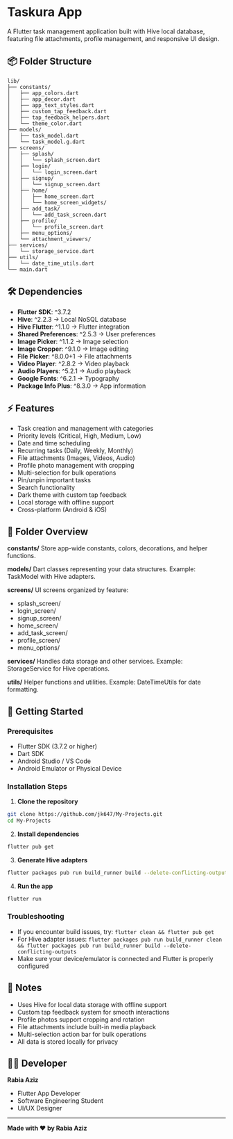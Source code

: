 # Taskura App

A Flutter task management application built with Hive local database, featuring file attachments, profile management, and responsive UI design.

## 📦 Folder Structure

```
lib/
├── constants/
│   ├── app_colors.dart
│   ├── app_decor.dart
│   ├── app_text_styles.dart
│   ├── custom_tap_feedback.dart
│   ├── tap_feedback_helpers.dart
│   └── theme_color.dart
├── models/
│   ├── task_model.dart
│   └── task_model.g.dart
├── screens/
│   ├── splash/
│   │   └── splash_screen.dart
│   ├── login/
│   │   └── login_screen.dart
│   ├── signup/
│   │   └── signup_screen.dart
│   ├── home/
│   │   ├── home_screen.dart
│   │   └── home_screen_widgets/
│   ├── add_task/
│   │   └── add_task_screen.dart
│   ├── profile/
│   │   └── profile_screen.dart
│   ├── menu_options/
│   └── attachment_viewers/
├── services/
│   └── storage_service.dart
├── utils/
│   └── date_time_utils.dart
└── main.dart
```

## 🛠 Dependencies

- **Flutter SDK**: ^3.7.2
- **Hive**: ^2.2.3 → Local NoSQL database
- **Hive Flutter**: ^1.1.0 → Flutter integration
- **Shared Preferences**: ^2.5.3 → User preferences
- **Image Picker**: ^1.1.2 → Image selection
- **Image Cropper**: ^9.1.0 → Image editing
- **File Picker**: ^8.0.0+1 → File attachments
- **Video Player**: ^2.8.2 → Video playback
- **Audio Players**: ^5.2.1 → Audio playback
- **Google Fonts**: ^6.2.1 → Typography
- **Package Info Plus**: ^8.3.0 → App information

## ⚡ Features

- Task creation and management with categories
- Priority levels (Critical, High, Medium, Low)
- Date and time scheduling
- Recurring tasks (Daily, Weekly, Monthly)
- File attachments (Images, Videos, Audio)
- Profile photo management with cropping
- Multi-selection for bulk operations
- Pin/unpin important tasks
- Search functionality
- Dark theme with custom tap feedback
- Local storage with offline support
- Cross-platform (Android & iOS)

## 🧩 Folder Overview

**constants/**
Store app-wide constants, colors, decorations, and helper functions.

**models/**
Dart classes representing your data structures.
Example: TaskModel with Hive adapters.

**screens/**
UI screens organized by feature:
- splash_screen/
- login_screen/
- signup_screen/
- home_screen/
- add_task_screen/
- profile_screen/
- menu_options/

**services/**
Handles data storage and other services.
Example: StorageService for Hive operations.

**utils/**
Helper functions and utilities.
Example: DateTimeUtils for date formatting.

## 🚀 Getting Started

### Prerequisites
- Flutter SDK (3.7.2 or higher)
- Dart SDK
- Android Studio / VS Code
- Android Emulator or Physical Device

### Installation Steps

1. **Clone the repository**
```bash
git clone https://github.com/jk647/My-Projects.git
cd My-Projects
```

2. **Install dependencies**
```bash
flutter pub get
```

3. **Generate Hive adapters**
```bash
flutter packages pub run build_runner build --delete-conflicting-outputs
```

4. **Run the app**
```bash
flutter run
```

### Troubleshooting
- If you encounter build issues, try: `flutter clean && flutter pub get`
- For Hive adapter issues: `flutter packages pub run build_runner clean && flutter packages pub run build_runner build --delete-conflicting-outputs`
- Make sure your device/emulator is connected and Flutter is properly configured

## 📌 Notes

- Uses Hive for local data storage with offline support
- Custom tap feedback system for smooth interactions
- Profile photos support cropping and rotation
- File attachments include built-in media playback
- Multi-selection action bar for bulk operations
- All data is stored locally for privacy

## 👨‍💻 Developer

**Rabia Aziz**
- Flutter App Developer
- Software Engineering Student
- UI/UX Designer

---

**Made with ❤️ by Rabia Aziz**